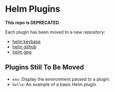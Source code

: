 # Helm Plugins

**This repo is DEPRECATED.**

Each plugin has been moved to a new repository:

- [helm keybase](https://github.com/technosophose/helm-keybase)
- [helm github](https://github.com/technosophose/helm-github)
- [helm gpg](https://github.com/technosophose/helm-gpg)


## Plugins Still To Be Moved

- `env`: Display the environment passed to a plugin.
- `hello`: An example of a basic Helm plugin
